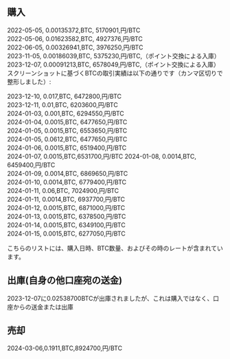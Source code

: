 ## 購入

2022-05-05, 0.00135372,BTC, 5170901,円/BTC  
2022-05-06, 0.01623582,BTC, 4927376,円/BTC  
2022-06-05, 0.00326941,BTC, 3976250,円/BTC  
2023-11-05, 0.00186039,BTC, 5375230,円/BTC,（ポイント交換による入庫）  
2023-12-07, 0.00091213,BTC, 6578049,円/BTC,（ポイント交換による入庫）
スクリーンショットに基づくBTCの取引実績は以下の通りです（カンマ区切りで整形しました）:

2023-12-10, 0.017,BTC, 6472800,円/BTC  
2023-12-11, 0.01,BTC, 6203600,円/BTC  
2024-01-03, 0.001,BTC, 6294550,円/BTC  
2024-01-04, 0.0015,BTC, 6477650,円/BTC  
2024-01-05, 0.0015,BTC, 6553650,円/BTC  
2024-01-05, 0.0612,BTC, 6477650,円/BTC  
2024-01-06, 0.0015,BTC, 6519400,円/BTC  
2024-01-07, 0.0015,BTC,6531700,円/BTC
2024-01-08, 0.0014,BTC, 6459400,円/BTC  
2024-01-09, 0.0014,BTC, 6869650,円/BTC  
2024-01-10, 0.0014,BTC, 6779400,円/BTC  
2024-01-11, 0.06,BTC, 7024900,円/BTC  
2024-01-11, 0.0014,BTC, 6937700,円/BTC  
2024-01-12, 0.0015,BTC, 6871000,円/BTC  
2024-01-13, 0.0015,BTC, 6378500,円/BTC  
2024-01-14, 0.0015,BTC, 6349100,円/BTC  
2024-01-15, 0.0015,BTC, 6277050,円/BTC  

こちらのリストには、購入日時、BTC数量、およびその時のレートが含まれています。
## 出庫(自身の他口座宛の送金)

2023-12-07に0.02538700BTCが出庫されましたが、これは購入ではなく、口座からの送金または出庫

## 売却

2024-03-06,0.1911,BTC,8924700,円/BTC